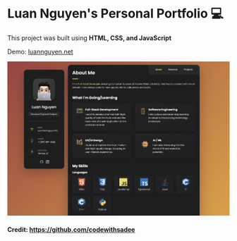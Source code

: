 # Luan Nguyen's Personal Portfolio 💻

This project was built using <strong> HTML, CSS, and JavaScript</strong>

Demo: [luannguyen.net](https://www.luannguyen.net/)

![Demo](./assets/images/demo.png "Title")

#### Credit: https://github.com/codewithsadee
